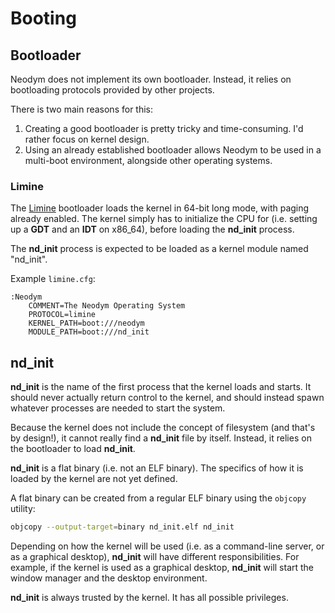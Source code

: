 # Booting

## Bootloader

Neodym does not implement its own bootloader. Instead, it relies on bootloading protocols provided
by other projects.

There is two main reasons for this:

1. Creating a good bootloader is pretty tricky and time-consuming. I'd rather focus on kernel
   design.
2. Using an already established bootloader allows Neodym to be used in a multi-boot environment,
   alongside other operating systems.

### Limine

The [Limine](https://github.com/limine-bootloader/limine/tree/trunk) bootloader loads the kernel in
64-bit long mode, with paging already enabled. The kernel simply has to initialize the CPU for
(i.e. setting up a **GDT** and an **IDT** on x86_64), before loading the **nd_init** process.

The **nd_init** process is expected to be loaded as a kernel module named "nd_init".

Example `limine.cfg`:

```text
:Neodym
    COMMENT=The Neodym Operating System
    PROTOCOL=limine
    KERNEL_PATH=boot:///neodym
    MODULE_PATH=boot:///nd_init
```

## nd_init

**nd_init** is the name of the first process that the kernel loads and starts. It should never
actually return control to the kernel, and should instead spawn whatever processes are needed to
start the system.

Because the kernel does not include the concept of filesystem (and that's by design!), it cannot
really find a **nd_init** file by itself. Instead, it relies on the bootloader to load **nd_init**.

**nd_init** is a flat binary (i.e. not an ELF binary). The specifics of how it is loaded by the
kernel are not yet defined.

A flat binary can be created from a regular ELF binary using the `objcopy` utility:

```bash
objcopy --output-target=binary nd_init.elf nd_init
```

Depending on how the kernel will be used (i.e. as a command-line server, or as a graphical desktop),
**nd_init** will have different responsibilities. For example, if the kernel is used as a graphical
desktop, **nd_init** will start the window manager and the desktop environment.

**nd_init** is always trusted by the kernel. It has all possible privileges.
